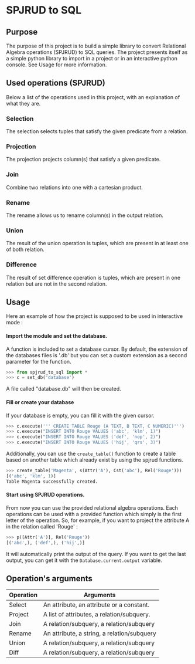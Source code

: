 # SPJRUD to SQL

## Purpose
The purpose of this project is to build a simple library to convert Relational Algebra operations (SPJRUD) to SQL queries. The project presents itself as a simple python library to import in a project or in an interactive python console. See Usage for more information.

## Used operations (SPJRUD)
Below a list of the operations used in this project, with an explanation of what they are.

### Selection
The selection selects tuples that satisfy the given predicate from a relation.

### Projection
The projection projects column(s) that satisfy a given predicate.

### Join
Combine two relations into one with a cartesian product.

### Rename
The rename allows us to rename column(s) in the output relation.

### Union
The result of the union operation is tuples, which are present in at least one of both relation.

### Difference
The result of set difference operation is tuples, which are present in one relation but are not in the second relation.

## Usage

Here an example of how the project is supposed to be used in interactive mode : 

#### Import the module and set the database.
A function is included to set a database cursor. By default, the extension of the databases files is '.db' but you can set a custom extension as a second parameter for the function.

```python
>>> from spjrud_to_sql import *
>>> c = set_db('database')
```
A file called "database.db" will then be created.
#### Fill or create your database
If your database is empty, you can fill it with the given cursor.
```python
>>> c.execute(''' CREATE TABLE Rouge (A TEXT, B TEXT, C NUMERIC)''')
>>> c.execute("INSERT INTO Rouge VALUES ('abc', 'klm', 1)")
>>> c.execute("INSERT INTO Rouge VALUES ('def', 'nop', 2)")
>>> c.execute("INSERT INTO Rouge VALUES ('hij', 'qrs', 3)")
```
Additionally, you can use the `create_table()` function to create a table based on another table which already exist by using the spjrud functions.
```python
>>> create_table('Magenta', s(Attr('A'), Cst('abc'), Rel('Rouge')))
[('abc', 'klm', 1)]
Table Magenta successfully created.
```
#### Start using SPJRUD operations.
From now you can use the provided relational algebra operations. Each operations can be used with a provided function which simply is the first letter of the operation. So, for example, if you want to project the attribute A in the relation called 'Rouge' :
```python
>>> p([Attr('A')], Rel('Rouge'))
[('abc',), ('def',), ('hij',)]
```
It will automatically print the output of the query.
If you want to get the last output, you can get it with the `Database.current.output` variable.

## Operation's arguments

|Operation | Arguments  |
|--- | ---  |
|Select | An attribute, an attribute or a constant.  |
|Project | A list of attributes, a relation/subquery.  |
|Join | A relation/subquery, a relation/subquery  |
|Rename | An attribute, a string, a relation/subquery  |
|Union | A relation/subquery, a relation/subquery  |
|Diff |  A relation/subquery, a relation/subquery  |
